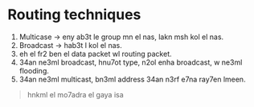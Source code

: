 # Routing techniques
1. Multicase -> eny ab3t le group mn el nas, lakn msh kol el nas. 
2. Broadcast -> hab3t l kol el nas.
3. eh el fr2 ben el data packet wl routing packet.
4. 34an ne3ml broadcast, hnu7ot type, n2ol enha broadcast, w ne3ml flooding. 
5. 34an ne3ml multicast, bn3ml address 34an n3rf e7na ray7en lmeen. 
> hnkml el mo7adra el gaya isa